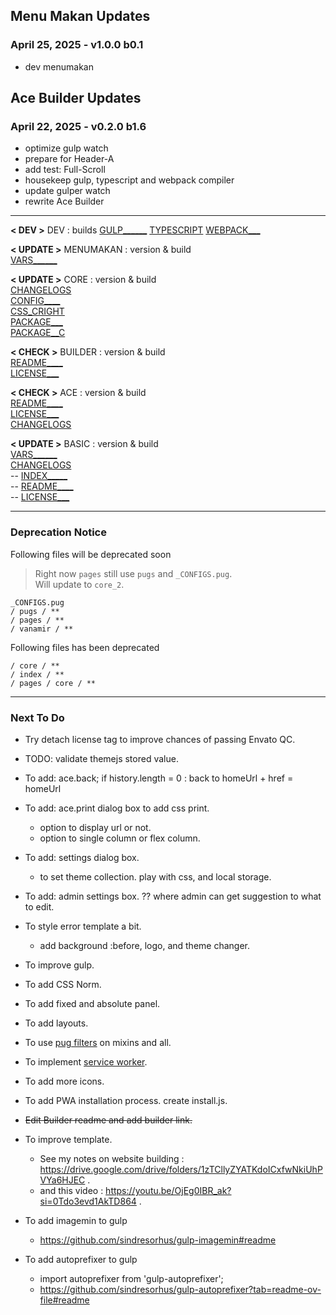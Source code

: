 ## Menu Makan Updates

### April 25, 2025 - v1.0.0 b0.1
- dev menumakan


## Ace Builder Updates

### April 22, 2025 - v0.2.0 b1.6
- optimize gulp watch
- prepare for Header-A
- add test: Full-Scroll
- housekeep gulp, typescript and webpack compiler
- update gulper watch
- rewrite Ace Builder

------------------------------------------------------------------

**< DEV >**
DEV : builds
[GULP______](../gulpfile.js)
[TYPESCRIPT](../tsconfig.json)
[WEBPACK___](../webpack.config.js)

**< UPDATE >**
MENUMAKAN : version & build  
[VARS______](../sheety/menumakan/_vars.pug)  

**< UPDATE >**
CORE : version & build  
[CHANGELOGS](../CHANGELOGS.md)  
[CONFIG____](../core_2/_CONFIGS.pug)  
[CSS_CRIGHT](../styles/gulp_css/core_2/_copyright.scss)  
[PACKAGE___](../package.json)  
[PACKAGE__C](../package-copy.json)  

**< CHECK >**
BUILDER : version & build  
[README____](../README.md)  
[LICENSE___](../LICENSE.txt)  

**< CHECK >**
ACE : version & build  
[README____](../../ace/README.md)  
[LICENSE___](../../ace/LICENSE.txt)  
[CHANGELOGS](../../ace/CHANGELOGS.md)

**< UPDATE >**
BASIC : version & build  
[VARS______](../pages/basic/_vars.pug)  
[CHANGELOGS](../pages/basic/CHANGELOGS.md)  
-- [INDEX_____](../pages/basic/index.html.pug)  
-- [README____](../../ace/basic/README.md)  
-- [LICENSE___](../../ace/basic/LICENSE.txt)  

------------------------------------------------------------------

### Deprecation Notice

Following files will be deprecated soon

> Right now `pages` still use `pugs` and `_CONFIGS.pug`.  
> Will update to `core_2`. 
```
_CONFIGS.pug
/ pugs / **
/ pages / **
/ vanamir / **
```

Following files has been deprecated

```
/ core / **
/ index / **
/ pages / core / **
```

------------------------------------------------------------------

### Next To Do

  - Try detach license tag to improve chances of passing Envato QC.

  - TODO: validate themejs stored value.

  - To add: ace.back; if history.length = 0 : back to homeUrl + href = homeUrl

  - To add: ace.print dialog box to add css print.
    - option to display url or not.
    - option to single column or flex column.

  - To add: settings dialog box.
    - to set theme collection. play with css, and local storage.

  - To add: admin settings box. ?? where admin can get suggestion to what to edit.

  - To style error template a bit.
    - add background :before, logo, and theme changer.

  - To improve gulp.

  - To add CSS Norm.

  - To add fixed and absolute panel.

  - To add layouts.

  - To use [pug filters](pug-filters.md) on mixins and all.

  - To implement [service worker](service-worker.md).

  - To add more icons.

  - To add PWA installation process. create install.js.

  - ~~Edit Builder readme and add builder link.~~

  - To improve template.
    - See my notes on website building : https://drive.google.com/drive/folders/1zTCllyZYATKdoICxfwNkiUhPVYa6HJEC .
    - and this video : https://youtu.be/OjEg0IBR_ak?si=0Tdo3evd1AkTD864 .

  - To add imagemin to gulp
    - https://github.com/sindresorhus/gulp-imagemin#readme

  - To add autoprefixer to gulp
    - import autoprefixer from 'gulp-autoprefixer';
    - https://github.com/sindresorhus/gulp-autoprefixer?tab=readme-ov-file#readme
